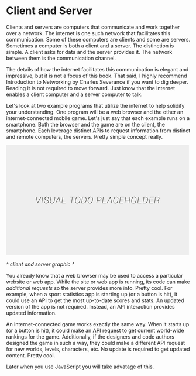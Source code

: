 # Client and Server

Clients and servers are computers that communicate and work together over a network. The internet is one such network that facilitates this communication. Some of these computers are clients and some are servers. Sometimes a computer is both a client and a server. The distinction is simple. A client asks for data and the server provides it. The network between them is the communication channel.

The details of how the internet facilitates this communication is elegant and impressive, but it is not a focus of this book. That said, I highly recommend Introduction to Networking by Charles Severance if you want to dig deeper. Reading it is not required to move forward. Just know that the internet enables a client computer and a server computer to talk.

Let's look at two example programs that utilize the internet to help solidify your understanding. One program will be a web browser and the other an internet-connected mobile game. Let's just say that each example runs on a smartphone. Both the browser and the game are on the client, the smartphone. Each leverage distinct APIs to request information from distinct and remote computers, the servers. Pretty simple concept really.

![alt text](../assets/visual-todo-placeholder.jpg "Client and Server")

*^ client and server graphic ^*

You already know that a web browser may be used to access a particular website or web app. While the site or web app is running, its code can make *additional requests* so the server provides more info. Pretty cool. For example, when a sport statistics app is starting up (or a button is hit), it could use an API to get the most up-to-date scores and stats. An updated version of the app is not required. Instead, an API interaction provides updated information.

An internet-connected game works exactly the same way. When it starts up (or a button is hit), it could make an API request to get current world-wide rankings for the game. Additionally, if the designers and code authors designed the game in such a way, they could make a different API request for new worlds, levels, characters, etc. No update is required to get updated content. Pretty cool.

Later when you use JavaScript you will take advatage of this.

